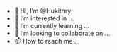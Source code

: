 - 👋 Hi, I’m @Hukithry
- 👀 I’m interested in ...
- 🌱 I’m currently learning ...
- 💞️ I’m looking to collaborate on ...
- 📫 How to reach me ...

<!---
Hukithry/Hukithry is a ✨ special ✨ repository because its `README.md` (this file) appears on your GitHub profile.
You can click the Preview link to take a look at your changes.
--->
